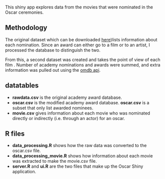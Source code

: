This shiny app explores data from the movies that were nominated in the
Oscar ceremonies.

Methodology
-----------

The original dataset which can be downloaded
[here]("https://www.aggdata.com/free_data_awards_locations/academy_awards"))lists
information about each nomination. Since an award can either go to a
film or to an artist, I processed the database to distinguish the two.

From this, a second dataset was created and takes the point of view of
each film . Number of academy nominations and awards were summed, and
extra information was pulled out using the [omdb
api]("http://www.omdbapi.com/").

datatables
----------

-   **rawdata.csv** is the original academy award database.
-   **oscar.csv** is the modified academy award database. **oscar.csv**
    is a subset that only list awarded nominees.
-   **movie.csv** gives information about each movie who was nominated
    directly or indirectly (i.e. through an actor) for an oscar.

R files
-------

-   **data\_processing.R** shows how the raw data was converted to the
    oscar.csv file.
-   **data\_processing\_movie.R** shows how information about each movie
    was extracted to make the movie.csv file.
-   **server.R** and **ui.R** are the two files that make up the Oscar
    Shiny application.
